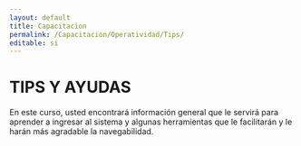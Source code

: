 ```yaml
---
layout: default
title: Capacitacion
permalink: /Capacitacion/Operatividad/Tips/
editable: si
---
```


# TIPS Y AYUDAS


En este curso, usted encontrará información general que le servirá para aprender a ingresar al sistema y algunas herramientas que le facilitarán y le harán más agradable la navegabilidad.



